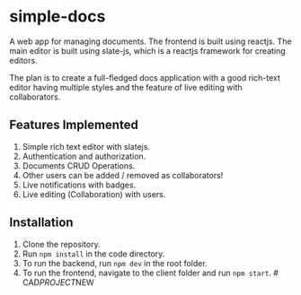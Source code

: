 # simple-docs
A web app for managing documents. The frontend is built using reactjs. The main editor is built using slate-js, which is a reactjs framework for creating editors.

The plan is to create a full-fledged docs application with a good rich-text editor having multiple styles and the feature of live editing with collaborators.

## Features Implemented
1. Simple rich text editor with slatejs.
2. Authentication and authorization.
3. Documents CRUD Operations.
4. Other users can be added / removed as collaborators!
5. Live notifications with badges.
6. Live editing (Collaboration) with users.

## Installation
1. Clone the repository.
2. Run `npm install` in the code directory.
3. To run the backend, run `npm dev` in the root folder.
4. To run the frontend, navigate to the client folder and run `npm start`.
#   C A D _ P R O J E C T _ N E W  
 